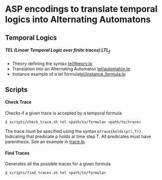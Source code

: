 # ASP encodings to translate temporal logics into Alternating Automatons 

## Temporal Logics


##### **TEL** (Linear Temporal Logic over finite traces) $LTL_f$

- Theory defining the syntax [tel/theory.lp](./tel/theory.lp) 
- Translation into an Alternating Automaton [tel/automaton.lp](./tel/automaton.lp)
- Instance example of a *tel* formula[tel/instance_formula.lp](./tel/instance_formula.lp)

<!-- ##### **DEL** (Linear Dynamic Logic over finite traces) $LDL_f$ -->

<!-- ## Automaton transalition -->

## Scripts

#### Check Trace

Checks if a given trace is accepted by a temporal formula.

```
$ scripts/check_trace.sh tel <path/to/formula> <path/to/trace>
```

The trace must be specified using the syntax `&trace{holds(p(),T)}.` Indicating that predicate p holds at time step T. All predicates must have parenthesis. See an example in [trace.lp](./trace.lp).

#### Find Traces

Generates all the possible traces for a given formula

```
$ scripts/find_traces.sh tel <path/to/formula>
```

